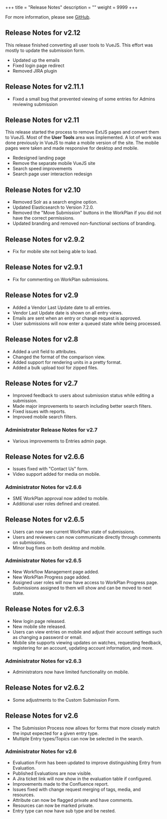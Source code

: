+++
title = "Release Notes"
description = ""
weight = 9999
+++

For more information, please see [GitHub](https://github.com/spoonsite/SPOON/releases).

## Release Notes for v2.12

This release finished converting all user tools to VueJS. This effort was mostly to update the submission form.

* Updated up the emails
* Fixed login page redirect
* Removed JIRA plugin

## Release Notes for v2.11.1

* Fixed a small bug that prevented viewing of some entries for Admins reviewing submission

## Release Notes for v2.11

This release started the process to remove ExtJS pages and convert them to VueJS. Most of the **User Tools** area was implemented. A lot of work was done previously in VueJS to make a mobile version of the site. The mobile pages were taken and made responsive for desktop and mobile.

* Redesigned landing page
* Remove the separate mobile VueJS site
* Search speed improvements
* Search page user interaction redesign

## Release Notes for v2.10

* Removed Solr as a search engine option.
* Updated Elasticsearch to Version 7.2.0.
* Removed the "Move Submission" buttons in the WorkPlan if you did not have the correct permissions.
* Updated branding and removed non-functional sections of branding.

## Release Notes for v2.9.2

* Fix for mobile site not being able to load.

## Release Notes for v2.9.1

* Fix for commenting on WorkPlan submissions.

## Release Notes for v2.9

* Added a Vendor Last Update date to all entries.
* Vendor Last Update date is shown on all entry views.
* Emails are sent when an entry or change request is approved.
* User submissions will now enter a queued state while being processed.

## Release Notes for v2.8

* Added a unit field to attributes.
* Changed the format of the comparison view.
* Added support for rendering units in a pretty format.
* Added a bulk upload tool for zipped files.

## Release Notes for v2.7

* Improved feedback to users about submission status while editing a submission.
* Made major improvements to search including better search filters.
* Fixed issues with reports.
* Improved mobile search filters.

### Administrator Release Notes for v2.7

* Various improvements to Entries admin page.

## Release Notes for v2.6.6

* Issues fixed with "Contact Us" form.
* Video support added for media on mobile.

### Administrator Notes for v2.6.6

* SME WorkPlan approval now added to mobile.
* Additional user roles defined and created.

## Release Notes for v2.6.5

* Users can now see current WorkPlan state of submissions.
* Users and reviewers can now communicate directly through comments on submissions.
* Minor bug fixes on both desktop and mobile.

### Administrator Notes for v2.6.5

* New Workflow Management page added.
* New WorkPlan Progress page added.
* Assigned user roles will now have access to WorkPlan Progress page. Submissions assigned to them will show and can be moved to next state.

## Release Notes for v2.6.3

* New login page released.
* New mobile site released.
* Users can view entries on mobile and adjust their account settings such as changing a password or email.
* Mobile site supports viewing updates on watches, requesting feedback, registering for an account, updating account information, and more.

### Administrator Notes for v2.6.3

* Administrators now have limited functionality on mobile.

## Release Notes for v2.6.2

* Some adjustments to the Custom Submission Form.

## Release Notes for v2.6

* The Submission Process now allows for forms that more closely match the input expected for a given entry type.
* Multiple Entry types/Topics can now be selected in the search.

### Administrator Notes for v2.6

* Evaluation Form has been updated to improve distinguishing Entry from Evaluation.
* Published Evaluations are now visible.
* A Jira ticket link will now show in the evaluation table if configured.
* Improvements made to the Confluence report.
* Issues fixed with change request merging of tags, media, and resources.
* Attribute can now be flagged private and have comments.
* Resources can now be marked private.
* Entry type can now have sub type and be nested.
